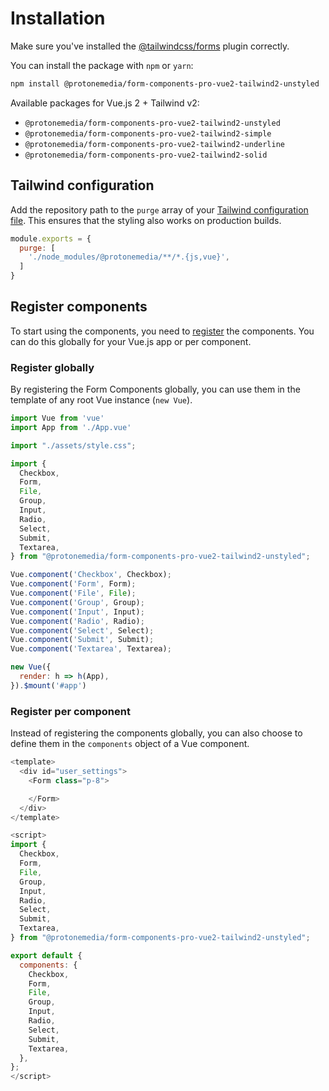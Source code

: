# Installation

Make sure you've installed the [@tailwindcss/forms](https://github.com/tailwindlabs/tailwindcss-forms) plugin correctly.

You can install the package with `npm` or `yarn`:

```bash
npm install @protonemedia/form-components-pro-vue2-tailwind2-unstyled
```

Available packages for Vue.js 2 + Tailwind v2:

* `@protonemedia/form-components-pro-vue2-tailwind2-unstyled`
* `@protonemedia/form-components-pro-vue2-tailwind2-simple`
* `@protonemedia/form-components-pro-vue2-tailwind2-underline`
* `@protonemedia/form-components-pro-vue2-tailwind2-solid`

## Tailwind configuration

Add the repository path to the `purge` array of your [Tailwind configuration file](https://tailwindcss.com/docs/optimizing-for-production#basic-usage). This ensures that the styling also works on production builds.

```js
module.exports = {
  purge: [
    './node_modules/@protonemedia/**/*.{js,vue}',
  ]
}
```

## Register components

To start using the components, you need to [register](https://vuejs.org/v2/guide/components-registration.html) the components. You can do this globally for your Vue.js app or per component.

### Register globally

By registering the Form Components globally, you can use them in the template of any root Vue instance (`new Vue`).

```js
import Vue from 'vue'
import App from './App.vue'

import "./assets/style.css";

import {
  Checkbox,
  Form,
  File,
  Group,
  Input,
  Radio,
  Select,
  Submit,
  Textarea,
} from "@protonemedia/form-components-pro-vue2-tailwind2-unstyled";

Vue.component('Checkbox', Checkbox);
Vue.component('Form', Form);
Vue.component('File', File);
Vue.component('Group', Group);
Vue.component('Input', Input);
Vue.component('Radio', Radio);
Vue.component('Select', Select);
Vue.component('Submit', Submit);
Vue.component('Textarea', Textarea);

new Vue({
  render: h => h(App),
}).$mount('#app')
```

### Register per component

Instead of registering the components globally, you can also choose to define them in the `components` object of a Vue component.

```js
<template>
  <div id="user_settings">
    <Form class="p-8">

    </Form>
  </div>
</template>

<script>
import {
  Checkbox,
  Form,
  File,
  Group,
  Input,
  Radio,
  Select,
  Submit,
  Textarea,
} from "@protonemedia/form-components-pro-vue2-tailwind2-unstyled";

export default {
  components: {
    Checkbox,
    Form,
    File,
    Group,
    Input,
    Radio,
    Select,
    Submit,
    Textarea,
  },
};
</script>
```